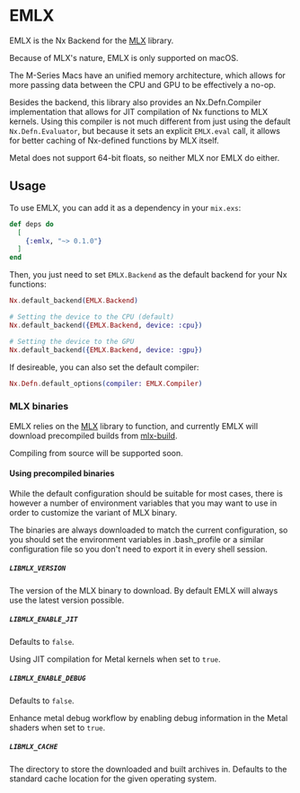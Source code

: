 # EMLX

EMLX is the Nx Backend for the [MLX](https://github.com/ml-explore/mlx) library.

Because of MLX's nature, EMLX is only supported on macOS.

The M-Series Macs have an unified memory architecture, which allows for more passing data between the CPU and GPU to be effectively a no-op.

Besides the backend, this library also provides an Nx.Defn.Compiler implementation that allows for JIT compilation of Nx functions to MLX kernels.
Using this compiler is not much different from just using the default `Nx.Defn.Evaluator`, but because it sets an explicit `EMLX.eval` call,
it allows for better caching of Nx-defined functions by MLX itself.

Metal does not support 64-bit floats, so neither MLX nor EMLX do either.

## Usage

To use EMLX, you can add it as a dependency in your `mix.exs`:

```elixir
def deps do
  [
    {:emlx, "~> 0.1.0"}
  ]
end
```

Then, you just need to set `EMLX.Backend` as the default backend for your Nx functions:

```elixir
Nx.default_backend(EMLX.Backend)

# Setting the device to the CPU (default)
Nx.default_backend({EMLX.Backend, device: :cpu})

# Setting the device to the GPU
Nx.default_backend({EMLX.Backend, device: :gpu})
```

If desireable, you can also set the default compiler:

```elixir
Nx.Defn.default_options(compiler: EMLX.Compiler)
```

### MLX binaries

EMLX relies on the [MLX](https://github.com/ml-explore/mlx) library to function, and currently EMLX will download precompiled builds from [mlx-build](https://github.com/cocoa-xu/mlx-build).

Compiling from source will be supported soon.

#### Using precompiled binaries

While the default configuration should be suitable for most cases, there is however a number of environment variables that you may want to use in order to customize the variant of MLX binary.

The binaries are always downloaded to match the current configuration, so you should set the environment variables in .bash_profile or a similar configuration file so you don't need to export it in every shell session.

##### `LIBMLX_VERSION`

The version of the MLX binary to download. By default EMLX will always use the latest version possible.

##### `LIBMLX_ENABLE_JIT`

Defaults to `false`.

Using JIT compilation for Metal kernels when set to `true`.

##### `LIBMLX_ENABLE_DEBUG`

Defaults to `false`.

Enhance metal debug workflow by enabling debug information in the Metal shaders when set to `true`.

##### `LIBMLX_CACHE`

The directory to store the downloaded and built archives in. Defaults to the standard cache location for the given operating system.
